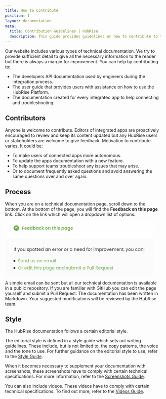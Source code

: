 ```yaml
---
title: How to Contribute
position: 1
layout: documentation
meta:
  title: Contribution Guidelines | HubRise
  description: This guide provides guidelines on how to contribute to the HubRise technical documentation in order to improve it or update it.
---
```


Our website includes various types of technical documentation. We try to provide sufficient detail to give all the necessary information to the reader but there is always a margin for improvement. You can help by contributing to:

- The developers API documentation used by engineers during the integration process.
- The user guide that provides users with assistance on how to use the HubRise Platform.
- The documentation created for every integrated app to help connecting and troubleshooting.

## Contributors

Anyone is welcome to contribute. Editors of integrated apps are proactively encouraged to review and keep its content updated but any HubRise users or stakeholders are welcome to give feedback. Motivation to contribute varies. It could be:

- To make users of connected apps more autonomous.
- To update the apps documentation with a new feature.
- To help support teams troubleshoot any issues that may arise.
- Or to document frequently asked questions and avoid answering the same questions over and over again.

## Process

When you are on a technical documentation page, scroll down to the bottom. At the bottom of the page, you will find the **Feedback on this page** link. Click on the link which will open a dropdown list of options.

![Feedback link at the bottom of the page](../images/007-en-feedback-dropdown-list.png)

A simple email can be sent but all our technical documentation is available in a public repository. If you are familiar with GitHub you can edit the page yourself and submit a Pull Request. The documentation has been written in Markdown. Your suggested modifications will be reviewed by the HubRise team.

## Style

The HubRise documentation follows a certain editorial style.

The editorial style is defined in a style guide which sets out writing guidelines. These include, but is not limited to, the copy patterns, the voice and the tone to use. For further guidance on the editorial style to use, refer to the [Style Guide](/contributing/style-guide).

When it becomes necessary to supplement your documentation with screenshots, these screenshots have to comply with certain technical specifications. For more information, refer to the [Screenshots Guide](/contributing/screenshots-guide).

You can also include videos. These videos have to comply with certain technical specifications. To find out more, refer to the [Videos Guide](/contributing/video-guide).
